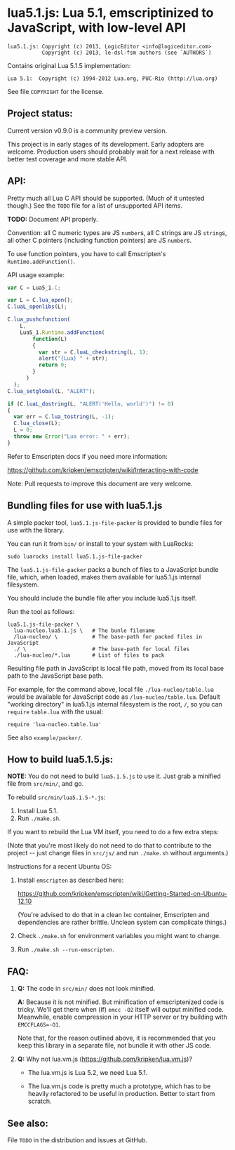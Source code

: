 lua5.1.js: Lua 5.1, emscriptinized to JavaScript, with low-level API
====================================================================

```
lua5.1.js: Copyright (c) 2013, LogicEditor <info@logiceditor.com>
           Copyright (c) 2013, le-dsl-fsm authors (see `AUTHORS`)
```

Contains original Lua 5.1.5 implementation:

```
Lua 5.1:  Copyright (c) 1994-2012 Lua.org, PUC-Rio (http://lua.org)
```

See file `COPYRIGHT` for the license.

Project status:
---------------

Current version v0.9.0 is a community preview version.

This project is in early stages of its development. Early adopters
are welcome. Production users should probably wait for a next release
with better test coverage and more stable API.

API:
----

Pretty much all Lua C API should be supported. (Much of it untested though.)
See the `TODO` file for a list of unsupported API items.

**TODO:** Document API properly.

Convention: all C numeric types are JS `number`s, all C strings are JS `string`s, all other C pointers (including function pointers) are
JS `number`s.

To use function pointers, you have to call Emscripten's `Runtime.addFunction()`.

API usage example:

```JavaScript
var C = Lua5_1.C;

var L = C.lua_open();
C.luaL_openlibs(L);

C.lua_pushcfunction(
    L,
    Lua5_1.Runtime.addFunction(
        function(L)
        {
          var str = C.luaL_checkstring(L, 1);
          alert("{Lua} " + str);
          return 0;
        }
      )
  );
C.lua_setglobal(L, "ALERT");

if (C.luaL_dostring(L, "ALERT('Hello, world')") != 0)
{
  var err = C.lua_tostring(L, -1);
  C.lua_close(L);
  L = 0;
  throw new Error("Lua error: " + err);
}
```

Refer to Emscripten docs if you need more information:

https://github.com/kripken/emscripten/wiki/Interacting-with-code

Note: Pull requests to improve this document are very welcome.

Bundling files for use with lua5.1.js
-------------------------------------

A simple packer tool, `lua5.1.js-file-packer` is provided to bundle files
for use with the library.

You can run it from `bin/` or install to your system with LuaRocks:

    sudo luarocks install lua5.1.js-file-packer

The `lua5.1.js-file-packer` packs a bunch of files to a JavaScript bundle file,
which, when loaded, makes them available for lua5.1.js internal filesystem.

You should include the bundle file after you include lua5.1.js itself.

Run the tool as follows:

    lua5.1.js-file-packer \
      lua-nucleo.lua5.1.js \   # The bunle filename
      /lua-nucleo/ \           # The base-path for packed files in JavaScript
      ./ \                     # The base-path for local files
      ./lua-nucleo/*.lua       # List of files to pack

Resulting file path in JavaScript is local file path, moved from its local base
path to the JavaScript base path.

For example, for the command above, local file `./lua-nucleo/table.lua`
would be available for JavaScript code as `/lua-nucleo/table.lua`. Default  "working directory" in lua5.1.js internal filesystem is the root, `/`, so
you can `require` `table.lua` with the usual:

    require 'lua-nucleo.table.lua'

See also `example/packer/`.

How to build lua5.1.5.js:
-------------------------

**NOTE:** You do not need to build `lua5.1.5.js` to use it.
          Just grab a minified file from `src/min/`, and go.

To rebuild `src/min/lua5.1.5-*.js`:

1. Install Lua 5.1.
2. Run `./make.sh`.

If you want to rebuild the Lua VM itself, you need to do a few extra steps:

(Note that you're most likely do not need to do that to contribute
to the project -- just change files in `src/js/` and run `./make.sh`
without arguments.)

Instructions for a recent Ubuntu OS:

1. Install `emscripten` as described here:

   https://github.com/kripken/emscripten/wiki/Getting-Started-on-Ubuntu-12.10

   (You're advised to do that in a clean lxc container, Emscripten and
   dependencies are rather brittle. Unclean system can complicate things.)

2. Check `./make.sh` for environment variables you might want to change.

3. Run `./make.sh --run-emscripten`.

FAQ:
----

1. **Q:** The code in `src/min/` does not look minified.

   **A:** Because it is not minified. But minification of emscriptenized code
   is tricky. We'll get there when (if) `emcc -O2` itself will output minified
   code. Meanwhile, enable compression in your HTTP server
   or try building with `EMCCFLAGS=-O1`.

   Note that, for the reason outlined above, it is recommended that you keep
   this library in a separate file, not bundle it with other JS code.

2. **Q:** Why not lua.vm.js (https://github.com/kripken/lua.vm.js)?

   * The lua.vm.js is Lua 5.2, we need Lua 5.1.

   * The lua.vm.js code is pretty much a prototype, which has to be heavily refactored to be useful in production. Better to start from scratch.

See also:
---------

File `TODO` in the distribution and issues at GitHub.
